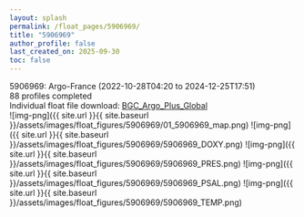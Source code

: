 ```yaml
---
layout: splash
permalink: /float_pages/5906969/
title: "5906969"
author_profile: false
last_created_on: 2025-09-30
toc: false
---
```

 
5906969: Argo-France (2022-10-28T04:20 to 2024-12-25T17:51)\
88 profiles completed\
Individual float file download: [BGC_Argo_Plus_Global](https://ftp.soest.hawaii.edu/bgc_argo_plus/Individual_Floats/outliers_removed/5906969_Sprof_processed.nc)\
![img-png]({{ site.url }}{{ site.baseurl }}/assets/images/float_figures/5906969/01_5906969_map.png)
![img-png]({{ site.url }}{{ site.baseurl }}/assets/images/float_figures/5906969/5906969_DOXY.png)
![img-png]({{ site.url }}{{ site.baseurl }}/assets/images/float_figures/5906969/5906969_PRES.png)
![img-png]({{ site.url }}{{ site.baseurl }}/assets/images/float_figures/5906969/5906969_PSAL.png)
![img-png]({{ site.url }}{{ site.baseurl }}/assets/images/float_figures/5906969/5906969_TEMP.png)
